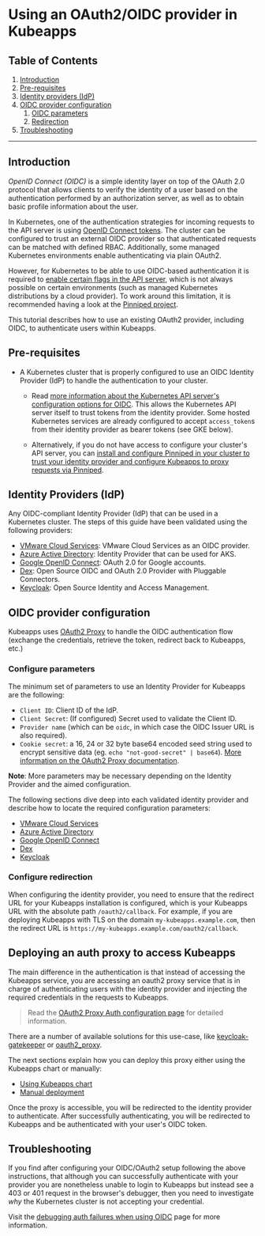 # Using an OAuth2/OIDC provider in Kubeapps

## Table of Contents

1. [Introduction](#introduction)
2. [Pre-requisites](#pre-requisites)
3. [Identity providers (IdP)](#identity-providers-idp)
4. [OIDC provider configuration](#oidc-provider-configuration)
   1. [OIDC parameters](#configure-parameters)
   2. [Redirection](#configure-redirection)
5. [Troubleshooting](#troubleshoothing)

---

## Introduction

_OpenID Connect (OIDC)_ is a simple identity layer on top of the OAuth 2.0 protocol that allows clients to verify the identity of a user based on the authentication performed by an authorization server, as well as to obtain basic profile information about the user.

In Kubernetes, one of the authentication strategies for incoming requests to the API server is using [OpenID Connect tokens](https://kubernetes.io/docs/reference/access-authn-authz/authentication/#openid-connect-tokens). The cluster can be configured to trust an external OIDC provider so that authenticated requests can be matched with defined RBAC. Additionally, some managed Kubernetes environments enable authenticating via plain OAuth2.

However, for Kubernetes to be able to use OIDC-based authentication it is required to [enable certain flags in the API server](https://kubernetes.io/docs/reference/access-authn-authz/authentication/#configuring-the-api-server), which is not always possible on certain environments (such as managed Kubernetes distributions by a cloud provider). To work around this limitation, it is recommended having a look at the [Pinniped project](https://pinniped.dev/).

This tutorial describes how to use an existing OAuth2 provider, including OIDC, to authenticate users within Kubeapps.

## Pre-requisites

- A Kubernetes cluster that is properly configured to use an OIDC Identity Provider (IdP) to handle the authentication to your cluster.

  - Read [more information about the Kubernetes API server's configuration options for OIDC](https://kubernetes.io/docs/reference/access-authn-authz/authentication/#openid-connect-tokens). This allows the Kubernetes API server itself to trust tokens from the identity provider. Some hosted Kubernetes services are already configured to accept `access_token`s from their identity provider as bearer tokens (see GKE below).

  - Alternatively, if you do not have access to configure your cluster's API server, you can [install and configure Pinniped in your cluster to trust your identity provider and configure Kubeapps to proxy requests via Pinniped](../howto/OIDC/using-an-OIDC-provider-with-pinniped.md).

## Identity Providers (IdP)

Any OIDC-compliant Identity Provider (IdP) that can be used in a Kubernetes cluster. The steps of this guide have been validated using the following providers:

- [VMware Cloud Services](https://console.cloud.vmware.com): VMware Cloud Services as an OIDC provider.
- [Azure Active Directory](https://docs.microsoft.com/en-us/azure/active-directory/fundamentals/active-directory-whatis): Identity Provider that can be used for AKS.
- [Google OpenID Connect](https://developers.google.com/identity/protocols/OpenIDConnect): OAuth 2.0 for Google accounts.
- [Dex](https://github.com/dexidp/dex): Open Source OIDC and OAuth 2.0 Provider with Pluggable Connectors.
- [Keycloak](https://www.keycloak.org/): Open Source Identity and Access Management.

## OIDC provider configuration

Kubeapps uses [OAuth2 Proxy](https://github.com/oauth2-proxy/oauth2-proxy) to handle the OIDC authentication flow (exchange the credentials, retrieve the token, redirect back to Kubeapps, etc.)

### Configure parameters

The minimum set of parameters to use an Identity Provider for Kubeapps are the following:

- `Client ID`: Client ID of the IdP.
- `Client Secret`: (If configured) Secret used to validate the Client ID.
- `Provider name` (which can be `oidc`, in which case the OIDC Issuer URL is also required).
- `Cookie secret`: a 16, 24 or 32 byte base64 encoded seed string used to encrypt sensitive data (eg. `echo "not-good-secret" | base64`). [More information on the OAuth2 Proxy documentation](https://oauth2-proxy.github.io/oauth2-proxy/docs/configuration/overview/#generating-a-cookie-secret).

**Note**: More parameters may be necessary depending on the Identity Provider and the aimed configuration.

The following sections dive deep into each validated identity provider and describe how to locate the required configuration parameters:

- [VMware Cloud Services](../howto/OIDC/OAuth2OIDC-VMware-cloud-services.md)
- [Azure Active Directory](../howto/OIDC/OAuth2OIDC-azure-active-directory.md)
- [Google OpenID Connect](../howto/OIDC/OAuth2OIDC-google-openid-connect.md)
- [Dex](../howto/OIDC/OAuth2OIDC-dex.md)
- [Keycloak](../howto/OIDC/OAuth2OIDC-keycloak.md)

### Configure redirection

When configuring the identity provider, you need to ensure that the redirect URL for your Kubeapps installation is configured, which is your Kubeapps URL with the absolute path `/oauth2/callback`. For example, if you are deploying Kubeapps with TLS on the domain `my-kubeapps.example.com`, then the redirect URL is `https://my-kubeapps.example.com/oauth2/callback`.

## Deploying an auth proxy to access Kubeapps

The main difference in the authentication is that instead of accessing the Kubeapps service, you are accessing an oauth2 proxy service that is in charge of authenticating users with the identity provider and injecting the required credentials in the requests to Kubeapps.

> Read the [OAuth2 Proxy Auth configuration page](https://oauth2-proxy.github.io/oauth2-proxy/docs/configuration/overview) for detailed information.

There are a number of available solutions for this use-case, like [keycloak-gatekeeper](https://github.com/keycloak/keycloak-gatekeeper) or [oauth2_proxy](https://github.com/oauth2-proxy/oauth2-proxy).


The next sections explain how you can deploy this proxy either using the Kubeapps chart or manually:

- [Using Kubeapps chart](../howto/OIDC/OAuth2OIDC-oauth2-proxy.md#using-the-chart)
- [Manual deployment](../howto/OIDC/OAuth2OIDC-oauth2-proxy.md#manual-deployment)

Once the proxy is accessible, you will be redirected to the identity provider to authenticate. After successfully authenticating, you will be redirected to Kubeapps and be authenticated with your user's OIDC token.

## Troubleshooting

If you find after configuring your OIDC/OAuth2 setup following the above instructions, that although you can successfully authenticate with your provider you are nonetheless unable to login to Kubeapps but instead see a 403 or 401 request in the browser's debugger, then you need to investigate _why_ the Kubernetes cluster is not accepting your credential.

Visit the [debugging auth failures when using OIDC](../howto/OIDC/OAuth2OIDC-debugging.md) page for more information.
